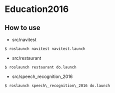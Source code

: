 # Education2016

## How to use

- src/navitest

`
$ roslaunch navitest navitest.launch
`

- src/restaurant

`
$ roslaunch restaurant do.launch
`

- src/speech\_recognition\_2016

`
$ roslaunch speech\_recognition\_2016 do.launch
`
